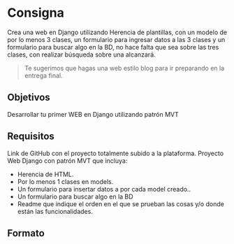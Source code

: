 # Consigna

Crea una web en Django utilizando Herencia de plantillas, con un modelo de por lo menos 3 clases, un formulario para ingresar datos a las 3 clases y un formulario para buscar algo en la BD, no hace falta que sea sobre las tres clases, con
realizar búsqueda sobre una alcanzará.

> Te sugerimos que hagas una web estilo blog para ir preparando en la entrega final.

## Objetivos

Desarrollar tu primer WEB en Django utilizando patrón MVT

## Requisitos
Link de GitHub con el proyecto totalmente subido a la plataforma.
Proyecto Web Django con patrón MVT que incluya:

- Herencia de HTML.
- Por lo menos 1 clases en models.
- Un formulario para insertar datos a por cada model creado..
- Un formulario para buscar algo en la BD
- Readme que indique el orden en el que se prueban las cosas y/o donde están las funcionalidades.

## Formato